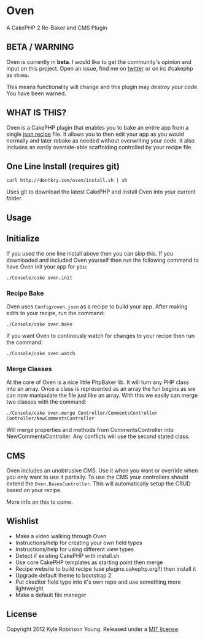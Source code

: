 # Oven

A CakePHP 2 Re-Baker and CMS Plugin

## BETA / WARNING

Oven is currently in **beta**. I would like to get the community's opinion and input
on this project. Open an issue, find me on
[twitter](http://twitter.com/kyletyoung) or on irc #cakephp as `shama`.

This means functionality will change and this plugin may *destroy your code*. You
have been warned.

## WHAT IS THIS?

Oven is a CakePHP plugin that enables you to bake an entire app from a single
[json recipe](https://github.com/shama/oven/blob/master/Config/config.json) file.
It allows you to then edit your app as you would normally and later rebake as
needed without overwriting your code. It also includes an easily override-able
scaffolding controlled by your recipe file.

## One Line Install (requires git)

    curl http://dontkry.com/oven/install.sh | sh

Uses git to download the latest CakePHP and install Oven into your current folder.

## Usage

## Initialize

If you used the one line install above then you can skip this. If you downloaded
and included Oven yourself then run the following command to have Oven init your
app for you:

    ./Console/cake oven.init

### Recipe Bake

Oven uses `Config/oven.json` as a recipe to build your app. After making edits
to your recipe, run the command:

    ./Console/cake oven.bake

If you want Oven to continously watch for changes to your recipe then run the
command:

    ./Console/cake oven.watch

### Merge Classes

At the core of Oven is a nice little PhpBaker lib. It will turn any PHP class
into an array. Once a class is represented as an array the fun begins as we can
now manipulate the file just like an array. With this we easily can merge two
classes with the command:

    ./Console/cake oven.merge Controller/CommentsController Controller/NewCommentsController

Will merge properties and methods from CommentsController into
NewCommentsController. Any conflicts will use the second stated class.

## CMS

Oven includes an unobtrusive CMS. Use it when you want or override when you only
want to use it partially. To use the CMS your controllers should extend the
`Oven.BasesController`. This will automatically setup the CRUD based on your
recipe.

More info on this to come.

## Wishlist

* Make a video walking through Oven
* Instructions/help for creating your own field types
* Instructions/help for using different view types
* Detect if existing CakePHP with install.sh
* Use core CakePHP templates as starting point then merge
* Recipe website to build recipe (use plugins.cakephp.org?) then install it
* Upgrade default theme to bootstrap 2
* Put ckeditor field type into it's own repo and use something more lightweight
* Make a default file manager

## License

Copyright 2012 Kyle Robinson Young. Released under a
[MIT license](http://www.opensource.org/licenses/mit-license.php).